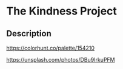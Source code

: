 # The Kindness Project

## Description

https://colorhunt.co/palette/154210

https://unsplash.com/photos/DBu9IrkuPFM